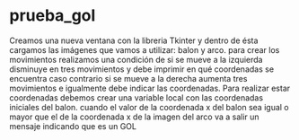 # prueba_gol
Creamos una nueva ventana con la libreria Tkinter y dentro de ésta cargamos las imágenes que vamos a utilizar: balon y arco.
para crear los movimientos realizamos una condición de si se mueve a la izquierda disminuye en tres movimientos y debe imprimir en qué coordenadas se encuentra
caso contrario si se mueve a la derecha aumenta tres movimientos e igualmente debe indicar las coordenadas.
Para realizar estar coordenadas debemos crear una variable local con las coordenadas iniciales del balon.
cuando el valor de la coordenada x del balon sea igual o mayor que el de la coordenada x de la imagen del arco va a salir un mensaje indicando que es un GOL
